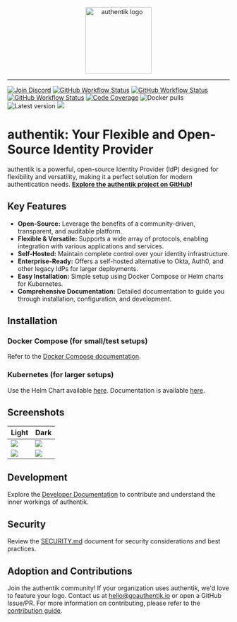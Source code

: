 <p align="center">
    <img src="https://goauthentik.io/img/icon_top_brand_colour.svg" height="150" alt="authentik logo">
</p>

---

[![Join Discord](https://img.shields.io/discord/809154715984199690?label=Discord&style=for-the-badge)](https://goauthentik.io/discord)
[![GitHub Workflow Status](https://img.shields.io/github/actions/workflow/status/goauthentik/authentik/ci-main.yml?branch=main&label=core%20build&style=for-the-badge)](https://github.com/goauthentik/authentik/actions/workflows/ci-main.yml)
[![GitHub Workflow Status](https://img.shields.io/github/actions/workflow/status/goauthentik/authentik/ci-outpost.yml?branch=main&label=outpost%20build&style=for-the-badge)](https://github.com/goauthentik/authentik/actions/workflows/ci-outpost.yml)
[![GitHub Workflow Status](https://img.shields.io/github/actions/workflow/status/goauthentik/authentik/ci-web.yml?branch=main&label=web%20build&style=for-the-badge)](https://github.com/goauthentik/authentik/actions/workflows/ci-web.yml)
[![Code Coverage](https://img.shields.io/codecov/c/gh/goauthentik/authentik?style=for-the-badge)](https://codecov.io/gh/goauthentik/authentik)
![Docker pulls](https://img.shields.io/docker/pulls/authentik/server.svg?style=for-the-badge)
![Latest version](https://img.shields.io/docker/v/authentik/server?sort=semver&style=for-the-badge)
[![](https://img.shields.io/badge/Help%20translate-transifex-blue?style=for-the-badge)](https://www.transifex.com/authentik/authentik/)

# authentik: Your Flexible and Open-Source Identity Provider

authentik is a powerful, open-source Identity Provider (IdP) designed for flexibility and versatility, making it a perfect solution for modern authentication needs. **[Explore the authentik project on GitHub](https://github.com/goauthentik/authentik)!**

## Key Features

*   **Open-Source:** Leverage the benefits of a community-driven, transparent, and auditable platform.
*   **Flexible & Versatile:** Supports a wide array of protocols, enabling integration with various applications and services.
*   **Self-Hosted:** Maintain complete control over your identity infrastructure.
*   **Enterprise-Ready:** Offers a self-hosted alternative to Okta, Auth0, and other legacy IdPs for larger deployments.
*   **Easy Installation:** Simple setup using Docker Compose or Helm charts for Kubernetes.
*   **Comprehensive Documentation:** Detailed documentation to guide you through installation, configuration, and development.

## Installation

### Docker Compose (for small/test setups)

Refer to the [Docker Compose documentation](https://goauthentik.io/docs/installation/docker-compose/?utm_source=github).

### Kubernetes (for larger setups)

Use the Helm Chart available [here](https://github.com/goauthentik/helm).  Documentation is available [here](https://goauthentik.io/docs/installation/kubernetes/?utm_source=github).

## Screenshots

| Light                                                       | Dark                                                       |
| ----------------------------------------------------------- | ---------------------------------------------------------- |
| ![](https://docs.goauthentik.io/img/screen_apps_light.jpg)  | ![](https://docs.goauthentik.io/img/screen_apps_dark.jpg)  |
| ![](https://docs.goauthentik.io/img/screen_admin_light.jpg) | ![](https://docs.goauthentik.io/img/screen_admin_dark.jpg) |

## Development

Explore the [Developer Documentation](https://docs.goauthentik.io/docs/developer-docs/?utm_source=github) to contribute and understand the inner workings of authentik.

## Security

Review the [SECURITY.md](SECURITY.md) document for security considerations and best practices.

## Adoption and Contributions

Join the authentik community! If your organization uses authentik, we'd love to feature your logo.  Contact us at hello@goauthentik.io or open a GitHub Issue/PR. For more information on contributing, please refer to the [contribution guide](https://docs.goauthentik.io/docs/developer-docs?utm_source=github).